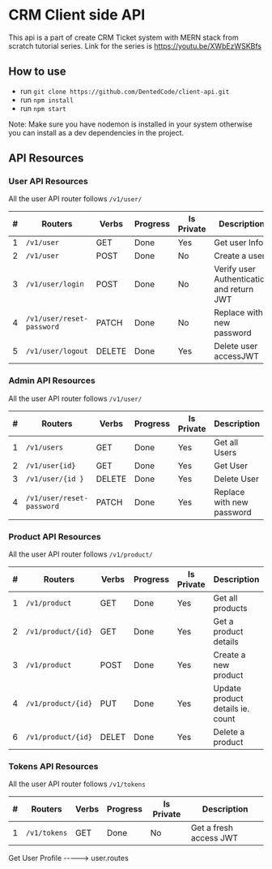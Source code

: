 # CRM Client side API

This api is a part of create CRM Ticket system with MERN stack from scratch tutorial series.
Link for the series is https://youtu.be/XWbEzWSKBfs

## How to use

- run `git clone https://github.com/DentedCode/client-api.git`
- run `npm install`
- run `npm start`

Note: Make sure you have nodemon is installed in your system otherwise you can install as a dev dependencies in the project.

## API Resources

### User API Resources

All the user API router follows `/v1/user/`

| #   | Routers                   | Verbs  | Progress | Is Private | Description                                      |
| --- | ------------------------- | ------ | -------- | ---------- | ------------------------------------------------ |
| 1   | `/v1/user`                | GET    | Done     | Yes        | Get user Info                                    |
| 2   | `/v1/user`                | POST   | Done     | No         | Create a user                                    |
| 3   | `/v1/user/login`          | POST   | Done     | No         | Verify user Authentication and return JWT        |
| 4   | `/v1/user/reset-password` | PATCH  | Done     | No         | Replace with new password                        |
| 5   | `/v1/user/logout`         | DELETE | Done     | Yes        | Delete user accessJWT                            |

### Admin API Resources

All the user API router follows `/v1/user/`

| #   | Routers                   | Verbs  | Progress | Is Private | Description                                      |
| --- | ------------------------- | ------ | -------- | ---------- | ------------------------------------------------ |
| 1   | `/v1/users`               | GET    | Done     | Yes        | Get all Users                                    |
| 2   | `/v1/user{id}`            | GET    | Done     | Yes        | Get User                                         |
| 3   | `/v1/user/{id }`          | DELETE | Done     | Yes        | Delete User                                      |
| 4   | `/v1/user/reset-password` | PATCH  | Done     | Yes        | Replace with new password                        |

### Product API Resources

All the user API router follows `/v1/product/`

| #   | Routers                        | Verbs | Progress | Is Private | Description                             |
| --- | ------------------------------ | ----- | -------- | ---------- | --------------------------------------- |
| 1   | `/v1/product`                  | GET   | Done     | Yes        | Get all products                        |
| 2   | `/v1/product/{id}`             | GET   | Done     | Yes        | Get a product details                   |
| 3   | `/v1/product`                  | POST  | Done     | Yes        | Create a new product                    |
| 4   | `/v1/product/{id}`             | PUT   | Done     | Yes        | Update product details ie. count        |
| 6   | `/v1/product/{id}`             | DELET | Done     | Yes        | Delete a product                        |

### Tokens API Resources

All the user API router follows `/v1/tokens`

| #   | Routers      | Verbs | Progress | Is Private | Description            |
| --- | ------------ | ----- | -------- | ---------- | ---------------------- |
| 1   | `/v1/tokens` | GET   | Done     | No         | Get a fresh access JWT |




Get User Profile -----> user.routes